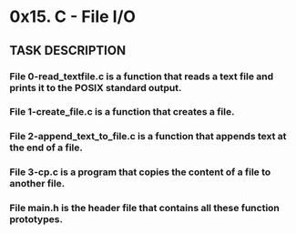 # 0x15. C - File I/O

## TASK DESCRIPTION 

### File 0-read_textfile.c is a function that reads a text file and prints it to the POSIX standard output.

### File 1-create_file.c is a function that creates a file.

### File 2-append_text_to_file.c is a function that appends text at the end of a file.

### File 3-cp.c is a program that copies the content of a file to another file.

### File main.h is the header file that contains all these function prototypes.

